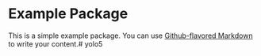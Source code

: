 # Example Package

This is a simple example package. You can use
[Github-flavored Markdown](https://guides.github.com/features/mastering-markdown/)
to write your content.# yolo5
